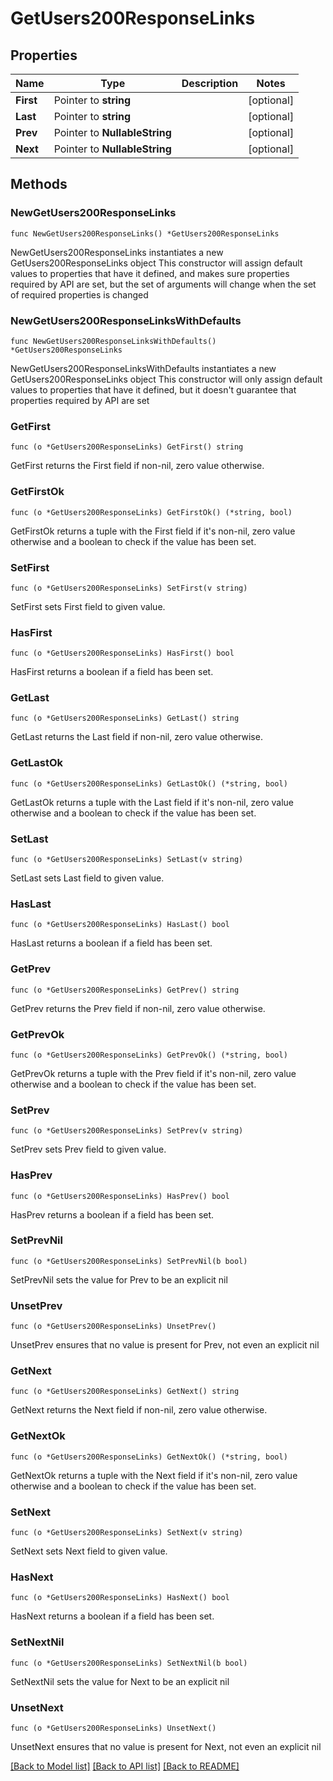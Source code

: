 # GetUsers200ResponseLinks

## Properties

Name | Type | Description | Notes
------------ | ------------- | ------------- | -------------
**First** | Pointer to **string** |  | [optional] 
**Last** | Pointer to **string** |  | [optional] 
**Prev** | Pointer to **NullableString** |  | [optional] 
**Next** | Pointer to **NullableString** |  | [optional] 

## Methods

### NewGetUsers200ResponseLinks

`func NewGetUsers200ResponseLinks() *GetUsers200ResponseLinks`

NewGetUsers200ResponseLinks instantiates a new GetUsers200ResponseLinks object
This constructor will assign default values to properties that have it defined,
and makes sure properties required by API are set, but the set of arguments
will change when the set of required properties is changed

### NewGetUsers200ResponseLinksWithDefaults

`func NewGetUsers200ResponseLinksWithDefaults() *GetUsers200ResponseLinks`

NewGetUsers200ResponseLinksWithDefaults instantiates a new GetUsers200ResponseLinks object
This constructor will only assign default values to properties that have it defined,
but it doesn't guarantee that properties required by API are set

### GetFirst

`func (o *GetUsers200ResponseLinks) GetFirst() string`

GetFirst returns the First field if non-nil, zero value otherwise.

### GetFirstOk

`func (o *GetUsers200ResponseLinks) GetFirstOk() (*string, bool)`

GetFirstOk returns a tuple with the First field if it's non-nil, zero value otherwise
and a boolean to check if the value has been set.

### SetFirst

`func (o *GetUsers200ResponseLinks) SetFirst(v string)`

SetFirst sets First field to given value.

### HasFirst

`func (o *GetUsers200ResponseLinks) HasFirst() bool`

HasFirst returns a boolean if a field has been set.

### GetLast

`func (o *GetUsers200ResponseLinks) GetLast() string`

GetLast returns the Last field if non-nil, zero value otherwise.

### GetLastOk

`func (o *GetUsers200ResponseLinks) GetLastOk() (*string, bool)`

GetLastOk returns a tuple with the Last field if it's non-nil, zero value otherwise
and a boolean to check if the value has been set.

### SetLast

`func (o *GetUsers200ResponseLinks) SetLast(v string)`

SetLast sets Last field to given value.

### HasLast

`func (o *GetUsers200ResponseLinks) HasLast() bool`

HasLast returns a boolean if a field has been set.

### GetPrev

`func (o *GetUsers200ResponseLinks) GetPrev() string`

GetPrev returns the Prev field if non-nil, zero value otherwise.

### GetPrevOk

`func (o *GetUsers200ResponseLinks) GetPrevOk() (*string, bool)`

GetPrevOk returns a tuple with the Prev field if it's non-nil, zero value otherwise
and a boolean to check if the value has been set.

### SetPrev

`func (o *GetUsers200ResponseLinks) SetPrev(v string)`

SetPrev sets Prev field to given value.

### HasPrev

`func (o *GetUsers200ResponseLinks) HasPrev() bool`

HasPrev returns a boolean if a field has been set.

### SetPrevNil

`func (o *GetUsers200ResponseLinks) SetPrevNil(b bool)`

 SetPrevNil sets the value for Prev to be an explicit nil

### UnsetPrev
`func (o *GetUsers200ResponseLinks) UnsetPrev()`

UnsetPrev ensures that no value is present for Prev, not even an explicit nil
### GetNext

`func (o *GetUsers200ResponseLinks) GetNext() string`

GetNext returns the Next field if non-nil, zero value otherwise.

### GetNextOk

`func (o *GetUsers200ResponseLinks) GetNextOk() (*string, bool)`

GetNextOk returns a tuple with the Next field if it's non-nil, zero value otherwise
and a boolean to check if the value has been set.

### SetNext

`func (o *GetUsers200ResponseLinks) SetNext(v string)`

SetNext sets Next field to given value.

### HasNext

`func (o *GetUsers200ResponseLinks) HasNext() bool`

HasNext returns a boolean if a field has been set.

### SetNextNil

`func (o *GetUsers200ResponseLinks) SetNextNil(b bool)`

 SetNextNil sets the value for Next to be an explicit nil

### UnsetNext
`func (o *GetUsers200ResponseLinks) UnsetNext()`

UnsetNext ensures that no value is present for Next, not even an explicit nil

[[Back to Model list]](../README.md#documentation-for-models) [[Back to API list]](../README.md#documentation-for-api-endpoints) [[Back to README]](../README.md)


